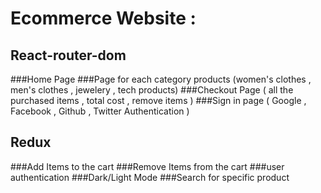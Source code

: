 # Ecommerce Website : 

## React-router-dom

###Home Page 
###Page for each category products (women's clothes , men's clothes , jewelery , tech products) 
###Checkout Page ( all the purchased items , total cost , remove items )
###Sign in page ( Google , Facebook , Github , Twitter Authentication )

## Redux 
###Add Items to the cart 
###Remove Items from the cart 
###user authentication
###Dark/Light Mode 
###Search for specific product 
